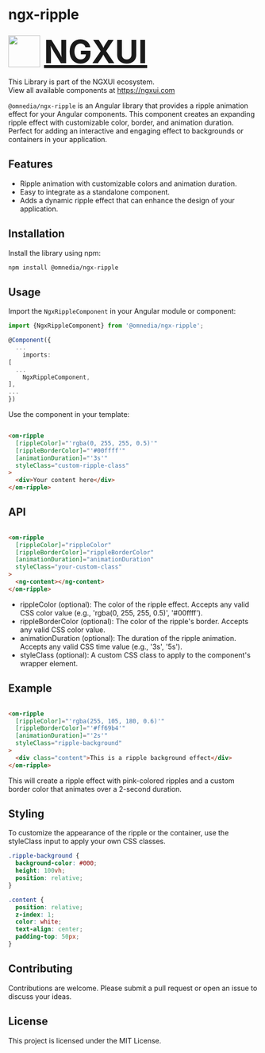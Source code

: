 # ngx-ripple

<a href="https://ngxui.com" target="_blank" style="display: flex;gap: .5rem;align-items: center;cursor: pointer; padding: 0 0 0 0; height: fit-content;">
  <img src="https://ngxui.com/assets/img/ngxui-logo.png" style="width: 64px;height: 64px;">
  <p style="font-weight: bold; padding: 0; margin: 0; font-size: 4rem">NGXUI</p>
</a>

This Library is part of the NGXUI ecosystem. <br>
View all available components at https://ngxui.com

`@omnedia/ngx-ripple` is an Angular library that provides a ripple animation effect for your Angular components. This component creates an expanding ripple effect with customizable color, border, and animation duration. Perfect for adding an interactive and engaging effect to backgrounds or containers in your application.

## Features

- Ripple animation with customizable colors and animation duration.
- Easy to integrate as a standalone component.
- Adds a dynamic ripple effect that can enhance the design of your application.

## Installation

Install the library using npm:

```bash
npm install @omnedia/ngx-ripple
```

## Usage

Import the `NgxRippleComponent` in your Angular module or component:

```typescript
import {NgxRippleComponent} from '@omnedia/ngx-ripple';

@Component({
  ...
    imports:
[
  ...
    NgxRippleComponent,
],
...
})
```

Use the component in your template:

```html

<om-ripple
  [rippleColor]="'rgba(0, 255, 255, 0.5)'"
  [rippleBorderColor]="'#00ffff'"
  [animationDuration]="'3s'"
  styleClass="custom-ripple-class"
>
  <div>Your content here</div>
</om-ripple>
```

## API

```html

<om-ripple
  [rippleColor]="rippleColor"
  [rippleBorderColor]="rippleBorderColor"
  [animationDuration]="animationDuration"
  styleClass="your-custom-class"
>
  <ng-content></ng-content>
</om-ripple>
```

- rippleColor (optional): The color of the ripple effect. Accepts any valid CSS color value (e.g., 'rgba(0, 255, 255, 0.5)', '#00ffff').
- rippleBorderColor (optional): The color of the ripple's border. Accepts any valid CSS color value.
- animationDuration (optional): The duration of the ripple animation. Accepts any valid CSS time value (e.g., '3s', '5s').
- styleClass (optional): A custom CSS class to apply to the component's wrapper element.

## Example

```html

<om-ripple
  [rippleColor]="'rgba(255, 105, 180, 0.6)'"
  [rippleBorderColor]="'#ff69b4'"
  [animationDuration]="'2s'"
  styleClass="ripple-background"
>
  <div class="content">This is a ripple background effect</div>
</om-ripple>
```

This will create a ripple effect with pink-colored ripples and a custom border color that animates over a 2-second duration.

## Styling

To customize the appearance of the ripple or the container, use the styleClass input to apply your own CSS classes.

```css
.ripple-background {
  background-color: #000;
  height: 100vh;
  position: relative;
}

.content {
  position: relative;
  z-index: 1;
  color: white;
  text-align: center;
  padding-top: 50px;
}
```

## Contributing

Contributions are welcome. Please submit a pull request or open an issue to discuss your ideas.

## License

This project is licensed under the MIT License.
